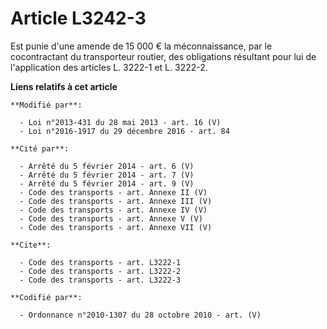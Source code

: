 # Article L3242-3

Est punie d'une amende de 15 000 € la méconnaissance, par le cocontractant du transporteur routier, des obligations résultant
pour lui de l'application des articles L. 3222-1 et L. 3222-2.

**Liens relatifs à cet article**

	**Modifié par**:

	  - Loi n°2013-431 du 28 mai 2013 - art. 16 (V)
	  - Loi n°2016-1917 du 29 décembre 2016 - art. 84

	**Cité par**:

	  - Arrêté du 5 février 2014 - art. 6 (V)
	  - Arrêté du 5 février 2014 - art. 7 (V)
	  - Arrêté du 5 février 2014 - art. 9 (V)
	  - Code des transports - art. Annexe II (V)
	  - Code des transports - art. Annexe III (V)
	  - Code des transports - art. Annexe IV (V)
	  - Code des transports - art. Annexe V (V)
	  - Code des transports - art. Annexe VII (V)

	**Cite**:

	  - Code des transports - art. L3222-1
	  - Code des transports - art. L3222-2
	  - Code des transports - art. L3222-3

	**Codifié par**:

	  - Ordonnance n°2010-1307 du 28 octobre 2010 - art. (V)
